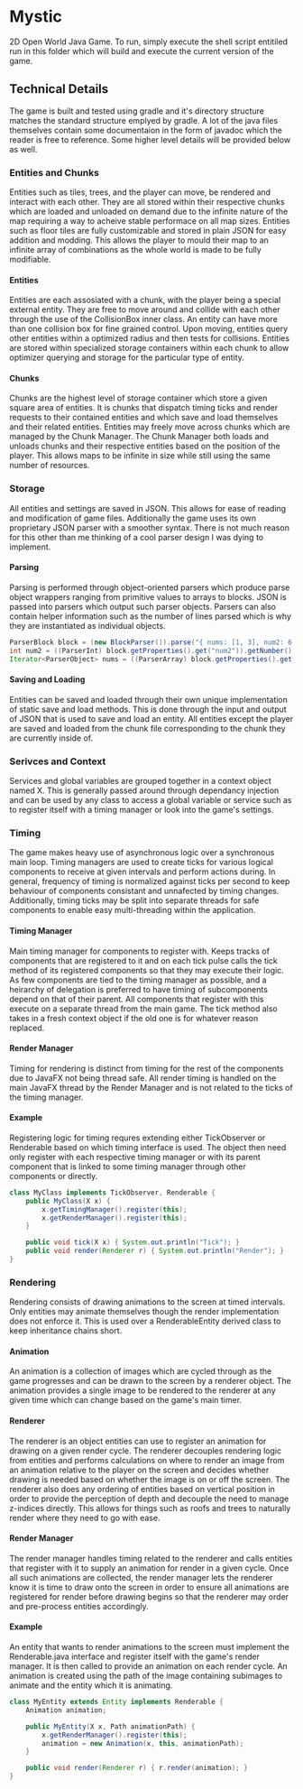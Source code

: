 # Mystic
2D Open World Java Game. To run, simply execute the shell script entitiled run in this folder which will build and execute the current version of the game.

## Technical Details

The game is built and tested using gradle and it's directory structure matches the standard structure emplyed by gradle. A lot of the java files themselves contain some documentaion in the form of javadoc which the reader is free to reference. Some higher level details will be provided below as well.

### Entities and Chunks

Entities such as tiles, trees, and the player can move, be rendered and interact with each other. They are all stored within their respective chunks which are loaded and unloaded on demand due to the infinite nature of the map requiring a way to acheive stable performace on all map sizes. Entities such as floor tiles are fully customizable and stored in plain JSON for easy addition and modding. This allows the player to mould their map to an infinite array of combinations as the whole world is made to be fully modifiable.

#### Entities

Entities are each assosiated with a chunk, with the player being a special external entity. They are free to move around and collide with each other through the use of the CollisionBox inner class. An entity can have more than one collision box for fine grained control. Upon moving, entities query other entities within a optimized radius and then tests for collisions. Entities are stored within specialized storage containers within each chunk to allow optimizer querying and storage for the particular type of entity.

#### Chunks

Chunks are the highest level of storage container which store a given square area of entities. It is chunks that dispatch timing ticks and render requests to their contained entities and which save and load themselves and their related entities. Entities may freely move across chunks which are managed by the Chunk Manager. The Chunk Manager both loads and unloads chunks and their respective entities based on the position of the player. This allows maps to be infinite in size while still using the same number of resources.

### Storage

All entities and settings are saved in JSON. This allows for ease of reading and modification of game files. Additionally the game uses its own proprietary JSON parser with a smoother syntax. There is not much reason for this other than me thinking of a cool parser design I was dying to implement.

#### Parsing

Parsing is performed through object-oriented parsers which produce parse object wrappers ranging from primitive values to arrays to blocks. JSON is passed into parsers which output such parser objects. Parsers can also contain helper information such as the number of lines parsed which is why they are instantiated as individual objects.

```java
ParserBlock block = (new BlockParser()).parse("{ nums: [1, 3], num2: 6 }");
int num2 = ((ParserInt) block.getProperties().get("num2")).getNumber();
Iterator<ParserObject> nums = ((ParserArray) block.getProperties().get("nums")).iterator();
```

#### Saving and Loading

Entities can be saved and loaded through their own unique implementation of static save and load methods. This is done through the input and output of JSON that is used to save and load an entity. All entities except the player are saved and loaded from the chunk file corresponding to the chunk they are currently inside of.

### Serivces and Context

Services and global variables are grouped together in a context object named X. This is generally passed around through dependancy injection and can be used by any class to access a global variable or service such as to register itself with a timing manager or look into the game's settings.

### Timing

The game makes heavy use of asynchronous logic over a synchronous main loop. Timing managers are used to create ticks for various logical components to receive at given intervals and perform actions during. In general, frequency of timing is normalized against ticks per second to keep behaviour of components consistant and unnafected by timing changes. Additionally, timing ticks may be split into separate threads for safe components to enable easy multi-threading within the application. 

#### Timing Manager

Main timing manager for components to register with. Keeps tracks of components that are registered to it and on each tick pulse calls the tick method of its registered components so that they may execute their logic. As few components are tied to the timing manager as possible, and a heirarchy of delegation is preferred to have timing of subcomponents depend on that of their parent. All components that register with this execute on a separate thread from the main game. The tick method also takes in a fresh context object if the old one is for whatever reason replaced.

#### Render Manager

Timing for rendering is distinct from timing for the rest of the components due to JavaFX not being thread safe. All render timing is handled on the main JavaFX thread by the Render Manager and is not related to the ticks of the timing manager.

#### Example

Registering logic for timing requres extending either TickObserver or Renderable based on which timing interface is used. The object then need only register with each respective timing manager or with its parent component that is linked to some timing manager through other components or directly.

```java
class MyClass implements TickObserver, Renderable {
    public MyClass(X x) {
        x.getTimingManager().register(this);
        x.getRenderManager().register(this);
    }

    public void tick(X x) { System.out.println("Tick"); }
    public void render(Renderer r) { System.out.println("Render"); }
}
```

### Rendering

Rendering consists of drawing animations to the screen at timed intervals. Only entities may animate themselves though the render implementation does not enforce it. This is used over a RenderableEntity derived class to keep inheritance chains short.

#### Animation

An animation is a collection of images which are cycled through as the game progresses and can be drawn to the screen by a renderer object. The animation provides a single image to be rendered to the renderer at any given time which can change based on the game's main timer.

#### Renderer

The renderer is an object entities can use to register an animation for drawing on a given render cycle. The renderer decouples rendering logic from entities and performs calculations on where to render an image from an animation relative to the player on the screen and decides whether drawing is needed based on whether the image is on or off the screen. The renderer also does any ordering of entities based on vertical position in order to provide the perception of depth and decouple the need to manage z-indices directly. This allows for things such as roofs and trees to naturally render where they need to go with ease. 

#### Render Manager

The render manager handles timing related to the renderer and calls entities that register with it to supply an animation for render in a given cycle. Once all such animations are collected, the render manager lets the renderer know it is time to draw onto the screen in order to ensure all animations are registered for render before drawing begins so that the renderer may order and pre-process entities accordingly.

#### Example

An entity that wants to render animations to the screen must implement the Renderable.java interface and register itself with the game's render manager. It is then called to provide an animation on each render cycle. An animation is created using the path of the image containing subimages to animate and the entity which it is animating.

```java
class MyEntity extends Entity implements Renderable {
    Animation animation;

    public MyEntity(X x, Path animationPath) {
        x.getRenderManager().register(this);
        animation = new Animation(x, this, animationPath);
    }

    public void render(Renderer r) { r.render(animation); }
}

```
